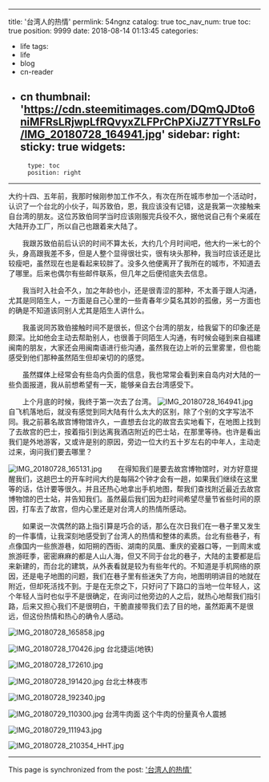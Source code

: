 
---
title: '台湾人的热情'
permlink: 54ngnz
catalog: true
toc_nav_num: true
toc: true
position: 9999
date: 2018-08-14 01:13:45
categories:
- life
tags:
- life
- blog
- cn-reader
- cn
thumbnail: 'https://cdn.steemitimages.com/DQmQJDto6niMFRsLRjwpLfRQvyxZLFPrChPXiJZ7TYRsLFo/IMG_20180728_164941.jpg'
sidebar:
    right:
        sticky: true
widgets:
    -
        type: toc
        position: right
---


大约十四、五年前，我那时候刚参加工作不久，有次在所在城市参加一个活动时，认识了一个台北的小伙子，叫苏致伯，恩，我应该没有记错，这是我第一次接触来自台湾的朋友。这位苏致伯同学当时应该刚服完兵役不久，据他说自己有个亲戚在大陆开办工厂，所以自己也跟着来大陆了。

　　我跟苏致伯前后认识的时间不算太长，大约几个月时间吧，他大约一米七的个头，身高跟我差不多，但是人整个显得很壮实，很有块头那种，我当时应该还是比较瘦吧，虽然现在也是看起来较胖了。没多久他便离开了我所在的城市，不知道去了哪里。后来也偶尔有些邮件联系，但几年之后便彻底失去信息。

　　我当时入社会不久，加之年龄也小，还是很青涩的那种，不太善于跟人沟通，尤其是同陌生人，一方面是自己心里的一些青春年少莫名其妙的孤傲，另一方面也的确是不知道该同别人尤其是陌生人讲什么。

　　我虽说同苏致伯接触时间不是很长，但这个台湾的朋友，给我留下的印象还是颇深。比如他会主动去帮助别人，也很善于同陌生人沟通，有时候会碰到来自福建闽南的朋友，大家还会用闽南语进行些沟通，虽然我在边上听的云里雾里，但也能感受到他们那种虽然陌生但却亲切的的感觉。

　　虽然媒体上经常会有些岛内负面的信息，我也常常会看到来自岛内对大陆的一些负面报道，我从前想希望有一天，能够亲自去台湾感受下。

　　上个月底的时候，我终于第一次去了台湾。
![IMG_20180728_164941.jpg](https://cdn.steemitimages.com/DQmQJDto6niMFRsLRjwpLfRQvyxZLFPrChPXiJZ7TYRsLFo/IMG_20180728_164941.jpg)
　　自飞机落地后，就没有感觉到同大陆有什么太大的区别，除了个别的文字写法不同。我之前慕名故宫博物馆许久，一直想去台北的故宫去实地看下，在地图上找到了去故宫的巴士，按着指引到达离我酒店附近的巴士站，在那里等待。也许是看出我们是外地游客，又或许是别的原因，旁边一位大约五十岁左右的中年人，主动走过来，询问我们要去哪里？

![IMG_20180728_165131.jpg](https://cdn.steemitimages.com/DQmW6pyFRfhkKfbXQbgDnx4twH1RQ3VqLQHMkZ1uhv5dAjb/IMG_20180728_165131.jpg)
　　在得知我们是要去故宫博物馆时，对方好意提醒我们，这趟巴士的开车时间大约是每隔2个钟才会有一趟，如果我们继续在这里等的话，估计要等很久。并且还热心地拿出手机地图，帮我们查找附近最近去故宫博物馆的巴士站，并告知我们。虽然最后我们因为赶时间希望尽量节省些时间的原因，打车去了故宫，但内心里还是对台湾人的热情所感动。

　　如果说一次偶然的路上指引算是巧合的话，那么在次日我们在一巷子里又发生的一件事情，让我深刻地感受到了台湾人的热情和整体的素质。台北有些巷子，有点像国内一些旅游巷，如阳朔的西街、湖南的凤凰、重庆的瓷器口等，一到周末或旅游旺季，密密麻麻的都是人山人海，但又不同于台北的巷子，大陆的主要都是后来新建的，而台北的建筑，从外表看就是较为有些年代的。不知道是手机网络的原因，还是电子地图的问题，我们在巷子里有些迷失了方向，地图明明讲目的地就在附近，但却死活找不到。于是在无奈之下，只好问了下路口的当地一位年轻人，这个年轻人当时也似乎不是很确定，在询问过他旁边的人之后，就热心地帮我们指引路，后来又担心我们不是很明白，干脆直接带我们去了目的地，虽然距离不是很远，但这份热情和热心的确令人感动。


![IMG_20180728_165858.jpg](https://cdn.steemitimages.com/DQmazde8Ry9oQ8arH6AbJiFCKJNLZnotYGpuujKcsetUBTG/IMG_20180728_165858.jpg)

![IMG_20180728_170426.jpg](https://cdn.steemitimages.com/DQmURDkRss2BBmnSeFW2txafmCASsghpg8p915Mf9JkpAe7/IMG_20180728_170426.jpg)
台北捷运(地铁)

![IMG_20180728_172610.jpg](https://cdn.steemitimages.com/DQmR7FJqjCDP3CWRQJNEyag3urUHdpZAx5kJmVR7BC1Bjjq/IMG_20180728_172610.jpg)

![IMG_20180728_191420.jpg](https://cdn.steemitimages.com/DQmPUNs3XeufjUAKhJK5GfTxwQpYaBBntJyTXpQ5RkXLKjy/IMG_20180728_191420.jpg)
台北士林夜市

![IMG_20180728_192340.jpg](https://cdn.steemitimages.com/DQmWSB28MpXtMuUX5mQA2QRKX7E65VDMpeDQ2BPLPquMFtq/IMG_20180728_192340.jpg)

![IMG_20180729_110300.jpg](https://cdn.steemitimages.com/DQmTzj2KhDxpfizQxf1vnkpPqopZsBrCkgT49K7WC7N9Y5C/IMG_20180729_110300.jpg)
台湾牛肉面
这个牛肉的份量真令人震撼

![IMG_20180729_111943.jpg](https://cdn.steemitimages.com/DQmVji3HWDDSXQM7t7wZxZpcaUJhNLxkP8LHFu8Mv9qzRfQ/IMG_20180729_111943.jpg)

![IMG_20180728_210354_HHT.jpg](https://cdn.steemitimages.com/DQmVcJNZrY9mAkWJi1TiA9nDLDKBAsf8BZocy9FLTptim2r/IMG_20180728_210354_HHT.jpg)

- - -

This page is synchronized from the post: ['台湾人的热情'](https://steemit.com/@rivalhw/54ngnz)
